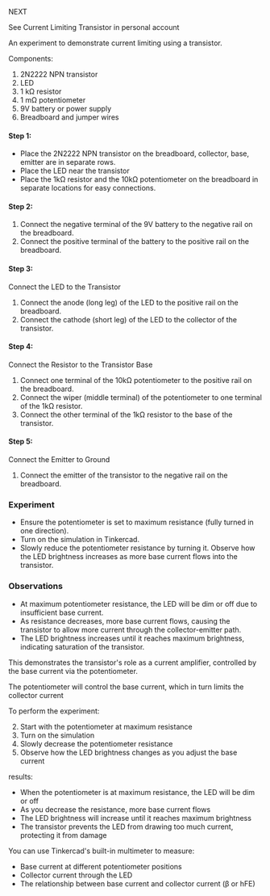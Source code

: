 NEXT

See Current Limiting Transistor in personal account

An experiment to demonstrate current limiting using a transistor.

Components:

1. 2N2222 NPN transistor
2. LED
3. 1 kΩ resistor
4. 1 mΩ potentiometer
5. 9V battery or power supply
6. Breadboard and jumper wires

#### Step 1: 

- Place the 2N2222 NPN transistor on the breadboard, collector, base, emitter are in separate rows.
- Place the LED near the transistor
- Place the 1kΩ resistor and the 10kΩ potentiometer on the breadboard in separate locations for easy connections.

#### Step 2: 

1. Connect the negative terminal of the 9V battery to the negative rail on the breadboard.
2. Connect the positive terminal of the battery to the positive rail on the breadboard.

#### Step 3: 

Connect the LED to the Transistor

1. Connect the anode (long leg) of the LED to the positive rail on the breadboard.
2. Connect the cathode (short leg) of the LED to the collector of the transistor.

#### Step 4: 

Connect the Resistor to the Transistor Base

1. Connect one terminal of the 10kΩ potentiometer to the positive rail on the breadboard.
2. Connect the wiper (middle terminal) of the potentiometer to one terminal of the 1kΩ resistor.
3. Connect the other terminal of the 1kΩ resistor to the base of the transistor.

#### Step 5: 

Connect the Emitter to Ground

1. Connect the emitter of the transistor to the negative rail on the breadboard.

### Experiment

- Ensure the potentiometer is set to maximum resistance (fully turned in one direction).
- Turn on the simulation in Tinkercad.
- Slowly reduce the potentiometer resistance by turning it. Observe how the LED brightness increases as more base current flows into the transistor.

### Observations

- At maximum potentiometer resistance, the LED will be dim or off due to insufficient base current.
- As resistance decreases, more base current flows, causing the transistor to allow more current through the collector-emitter path.
- The LED brightness increases until it reaches maximum brightness, indicating saturation of the transistor.

This demonstrates the transistor's role as a current amplifier, controlled by the base current via the potentiometer.

The potentiometer will control the base current, which in turn limits the collector current

To perform the experiment:

2. Start with the potentiometer at maximum resistance
3. Turn on the simulation
4. Slowly decrease the potentiometer resistance
5. Observe how the LED brightness changes as you adjust the base current

results:

- When the potentiometer is at maximum resistance, the LED will be dim or off
- As you decrease the resistance, more base current flows
- The LED brightness will increase until it reaches maximum brightness
- The transistor prevents the LED from drawing too much current, protecting it from damage

You can use Tinkercad's built-in multimeter to measure:

- Base current at different potentiometer positions
- Collector current through the LED
- The relationship between base current and collector current (β or hFE)
